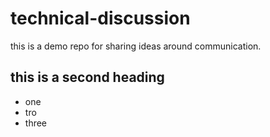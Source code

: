 # technical-discussion
this is a demo repo for sharing ideas around communication.


## this is a second heading

* one
* tro
* three
